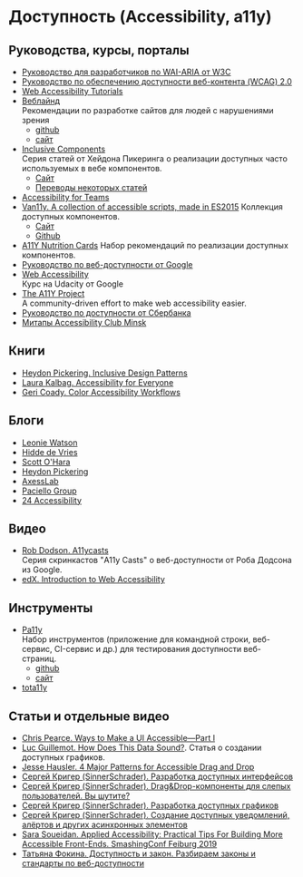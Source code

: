# Доступность (Accessibility, a11y)

## Руководства, курсы, порталы

* [Руководство для разработчиков по WAI-ARIA от W3C](https://www.w3.org/TR/wai-aria-practices/)
* [Руководство по обеспечению доступности веб-контента (WCAG) 2.0](https://www.w3.org/Translations/WCAG20-ru/)
* [Web Accessibility Tutorials](https://www.w3.org/WAI/tutorials/)
* [Веблайнд](https://weblind.ru)  
Рекомендации по разработке сайтов для людей с нарушениями зрения
  - [github](https://github.com/web-standards-ru/weblind.ru)
  - [сайт](https://weblind.ru)
* [Inclusive Components](https://inclusive-components.design)  
Серия статей от Хейдона Пикеринга о реализации доступных часто используемых в вебе компонентов.
  - [Сайт](https://inclusive-components.design)
  - [Переводы некоторых статей](https://medium.com/web-standards)
* [Accessibility for Teams](https://accessibility.digital.gov/)
* [Van11y. A collection of accessible scripts, made in ES2015](https://van11y.net/)
Коллекция доступных компонентов.
  - [Сайт](https://van11y.net/)
  - [Github](https://github.com/nico3333fr)
* [A11Y Nutrition Cards](https://davatron5000.github.io/a11y-nutrition-cards/)
Набор рекомендаций по реализации доступных компонентов.
* [Руководство по веб-доступности от Google](https://developers.google.com/web/fundamentals/accessibility/)
* [Web Accessibility](https://www.udacity.com/course/web-accessibility--ud891)  
Курс на Udacity от Google
* [The A11Y Project](https://a11yproject.com/)  
A community-driven effort to make web accessibility easier.
* [Руководство по доступности от Сбербанка](http://specialbank.ru/guide/index.html)
* [Митапы Accessibility Club Minsk](https://www.youtube.com/channel/UCfNsXZX9SOvdcKX2o6tjVhw)

## Книги
* [Heydon Pickering. Inclusive Design Patterns](https://www.smashingmagazine.com/printed-books/inclusive-front-end-design-patterns/)
* [Laura Kalbag. Accessibility for Everyone](https://abookapart.com/products/accessibility-for-everyone)
* [Geri Coady. Color Accessibility Workflows](https://abookapart.com/products/color-accessibility-workflows)

## Блоги

* [Leonie Watson](https://tink.uk/)
* [Hidde de Vries](https://hiddedevries.nl)
* [Scott O'Hara](https://www.scottohara.me/)
* [Heydon Pickering](http://www.heydonworks.com/)
* [AxessLab](https://axesslab.com/articles/)
* [Paciello Group](https://developer.paciellogroup.com/)
* [24 Accessibility](https://www.24a11y.com/)

## Видео

* [Rob Dodson. A11ycasts](https://www.youtube.com/playlist?list=PLNYkxOF6rcICWx0C9LVWWVqvHlYJyqw7g)  
Серия скринкастов "A11y Casts" о веб-доступности от Роба Додсона из Google.
* [edX. Introduction to Web Accessibility](https://www.edx.org/course/web-accessibility-introduction)

## Инструменты

* [Pa11y](https://pa11y.org)  
Набор инструментов (приложение для командной строки, веб-сервис, CI-сервис и др.) для тестирования доступности веб-страниц.
  - [github](https://github.com/pa11y)
  - [сайт](https://pa11y.org)
* [tota11y](https://khan.github.io/tota11y/)
  
 ## Статьи и отдельные видео
 
 * [Chris Pearce. Ways to Make a UI Accessible—Part I](https://medium.com/fed-or-dead/ways-to-make-a-ui-accessible-part-i-84b5088acfb7)
 * [Luc Guillemot. How Does This Data Sound?](https://blog.interactivethings.com/how-does-this-data-sound-945ed27a1a95). Статья о создании доступных графиков.
 * [Jesse Hausler. 4 Major Patterns for Accessible Drag and Drop](https://medium.com/salesforce-ux/4-major-patterns-for-accessible-drag-and-drop-1d43f64ebf09)
 * [Сергей Кригер (SinnerSchrader). Разработка доступных интерфейсов](https://www.youtube.com/watch?v=4ragpIHJ6r0)
 * [Сергей Кригер (SinnerSchrader). Drag&Drop-компоненты для слепых пользователей. Вы шутите?](https://www.youtube.com/watch?v=U1UjLN4I9fA)
 * [Сергей Кригер (SinnerSchrader). Разработка доступных графиков](https://www.youtube.com/watch?v=TvjRAwp4qSs)
 * [Сергей Кригер (SinnerSchrader). Создание доступных уведомлений, алёртов и других асинхронных элементов](https://www.youtube.com/watch?v=XKBjrBxqsfE)
 * [Sara Soueidan. Applied Accessibility: Practical Tips For Building More Accessible Front-Ends. SmashingConf Feiburg 2019](https://vimeo.com/362155651)
 * [Татьяна Фокина. Доступность и закон. Разбираем законы и стандарты по веб-доступности](https://medium.com/web-standards/a11y-and-law-a81dd9dd5fc8)
